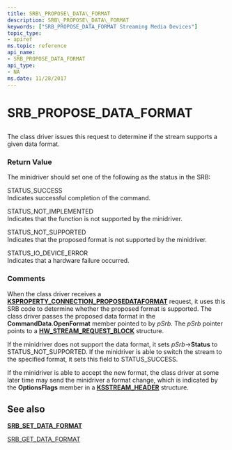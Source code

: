 ```yaml
---
title: SRB\_PROPOSE\_DATA\_FORMAT
description: SRB\_PROPOSE\_DATA\_FORMAT
keywords: ["SRB_PROPOSE_DATA_FORMAT Streaming Media Devices"]
topic_type:
- apiref
ms.topic: reference
api_name:
- SRB_PROPOSE_DATA_FORMAT
api_type:
- NA
ms.date: 11/28/2017
---
```


# SRB\_PROPOSE\_DATA\_FORMAT


## <span id="ddk_srb_propose_data_format_ks"></span><span id="DDK_SRB_PROPOSE_DATA_FORMAT_KS"></span>


The class driver issues this request to determine if the stream supports a given data format.

### <span id="return_value"></span><span id="RETURN_VALUE"></span>Return Value

The minidriver should set one of the following as the status in the SRB:

<span id="STATUS_SUCCESS"></span><span id="status_success"></span>STATUS\_SUCCESS  
Indicates successful completion of the command.

<span id="STATUS_NOT_IMPLEMENTED"></span><span id="status_not_implemented"></span>STATUS\_NOT\_IMPLEMENTED  
Indicates that the function is not supported by the minidriver.

<span id="STATUS_NOT_SUPPORTED"></span><span id="status_not_supported"></span>STATUS\_NOT\_SUPPORTED  
Indicates that the proposed format is not supported by the minidriver.

<span id="STATUS_IO_DEVICE_ERROR"></span><span id="status_io_device_error"></span>STATUS\_IO\_DEVICE\_ERROR  
Indicates that a hardware failure occurred.

### Comments

When the class driver receives a [**KSPROPERTY\_CONNECTION\_PROPOSEDATAFORMAT**](ksproperty-connection-proposedataformat.md) request, it uses this SRB code to determine whether the proposed format is supported. The class driver passes the proposed data format in the **CommandData**.**OpenFormat** member pointed to by *pSrb*. The *pSrb* pointer points to a [**HW\_STREAM\_REQUEST\_BLOCK**](/windows-hardware/drivers/ddi/strmini/ns-strmini-_hw_stream_request_block) structure.

If the minidriver does not support the data format, it sets *pSrb*-&gt;**Status** to STATUS\_NOT\_SUPPORTED. If the minidriver is able to switch the stream to the specified format, it sets this field to STATUS\_SUCCESS.

If the minidriver is able to accept the new format, the class driver at some later time may send the minidriver a format change, which is indicated by the **OptionsFlags** member in a [**KSSTREAM\_HEADER**](/windows-hardware/drivers/ddi/ks/ns-ks-ksstream_header) structure.

## See also


[**SRB\_SET\_DATA\_FORMAT**](srb-set-data-format.md)

[SRB\_GET\_DATA\_FORMAT](srb-get-data-format.md)

 

